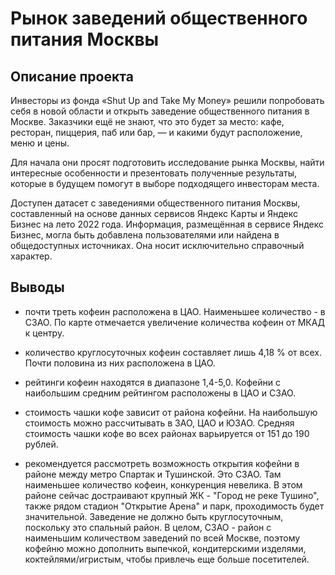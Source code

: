 # Рынок заведений общественного питания Москвы

## Описание проекта

Инвесторы из фонда «Shut Up and Take My Money» решили попробовать себя в новой области и открыть заведение общественного питания в Москве. Заказчики ещё не знают, что это будет за место: кафе, ресторан, пиццерия, паб или бар, — и какими будут расположение, меню и цены.

Для начала они просят подготовить исследование рынка Москвы, найти интересные особенности и презентовать полученные результаты, которые в будущем помогут в выборе подходящего инвесторам места.

Доступен датасет с заведениями общественного питания Москвы, составленный на основе данных сервисов Яндекс Карты и Яндекс Бизнес на лето 2022 года. Информация, размещённая в сервисе Яндекс Бизнес, могла быть добавлена пользователями или найдена в общедоступных источниках. Она носит исключительно справочный характер.

## Выводы

- почти треть кофеин расположена в ЦАО. Наименьшее количество - в СЗАО. По карте отмечается увеличение количества кофеин от МКАД к центру.

- количество круглосуточных кофеин составляет лишь 4,18 % от всех. Почти половина из них расположена в ЦАО.

- рейтинги кофеин находятся в диапазоне 1,4-5,0. Кофейни с наибольшим средним рейтингом расположены в ЦАО и СЗАО.

- стоимость чашки кофе зависит от района кофейни. На наибольшую стоимость можно рассчитывать в ЗАО, ЦАО и ЮЗАО. Средняя стоимость чашки кофе во всех районах варьируется от 151 до 190 рублей.

- рекомендуется рассмотреть возможность открытия кофейни в районе между метро Спартак и Тушинской. Это СЗАО. Там наименьшее количество кофеин, конкуренция невелика. В этом районе сейчас достраивают крупный ЖК - "Город не реке Тушино", также рядом стадион "Открытие Арена" и парк, проходимость будет значительной. Заведение не должно быть круглосуточным, поскольку это спальный район. В целом, СЗАО - район с наименьшим количеством заведений по всей Москве, поэтому кофейню можно дополнить выпечкой, кондитерскими изделями, коктейлями/игристым, чтобы привлечь еще больше посетителей.
